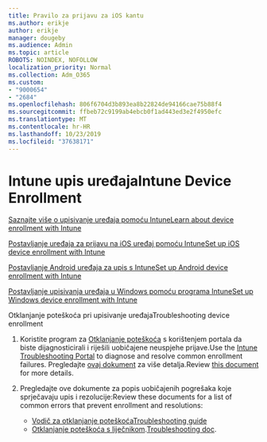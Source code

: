 ```yaml
---
title: Pravilo za prijavu za iOS kantu
ms.author: erikje
author: erikje
manager: dougeby
ms.audience: Admin
ms.topic: article
ROBOTS: NOINDEX, NOFOLLOW
localization_priority: Normal
ms.collection: Adm_O365
ms.custom:
- "9000654"
- "2684"
ms.openlocfilehash: 806f6704d3b893ea8b22824de94166cae75b88f4
ms.sourcegitcommit: ffbeb72c9199ab4ebcb0f1ad443ed3e2f4950efc
ms.translationtype: MT
ms.contentlocale: hr-HR
ms.lasthandoff: 10/23/2019
ms.locfileid: "37638171"
---
```

# <a name="intune-device-enrollment"></a><span data-ttu-id="dff33-102">Intune upis uređaja</span><span class="sxs-lookup"><span data-stu-id="dff33-102">Intune Device Enrollment</span></span>

[<span data-ttu-id="dff33-103">Saznajte više o upisivanje uređaja pomoću Intune</span><span class="sxs-lookup"><span data-stu-id="dff33-103">Learn about device enrollment with Intune</span></span>](https://docs.microsoft.com/intune/enrollment/device-enrollment)

[<span data-ttu-id="dff33-104">Postavljanje uređaja za prijavu na iOS uređaj pomoću Intune</span><span class="sxs-lookup"><span data-stu-id="dff33-104">Set up iOS device enrollment with Intune</span></span>](https://docs.microsoft.com/intune/enrollment/ios-enroll)

[<span data-ttu-id="dff33-105">Postavljanje Android uređaja za upis s Intune</span><span class="sxs-lookup"><span data-stu-id="dff33-105">Set up Android device enrollment with Intune</span></span>](https://docs.microsoft.com/intune/android-enroll)

[<span data-ttu-id="dff33-106">Postavljanje upisivanja uređaja u Windows pomoću programa Intune</span><span class="sxs-lookup"><span data-stu-id="dff33-106">Set up Windows device enrollment with Intune</span></span>](https://docs.microsoft.com/intune/windows-enroll)

<span data-ttu-id="dff33-107">Otklanjanje poteškoća pri upisivanje uređaja</span><span class="sxs-lookup"><span data-stu-id="dff33-107">Troubleshooting device enrollment</span></span>

1. <span data-ttu-id="dff33-108">Koristite program za [Otklanjanje poteškoća](https://devicemanagement.microsoft.com/#blade/Microsoft_Intune_DeviceSettings/TroubleshootBlade) s korištenjem portala da biste dijagnosticirali i riješili uobičajene neuspjehe prijave.</span><span class="sxs-lookup"><span data-stu-id="dff33-108">Use the [Intune Troubleshooting Portal](https://devicemanagement.microsoft.com/#blade/Microsoft_Intune_DeviceSettings/TroubleshootBlade) to diagnose and resolve common enrollment failures.</span></span> <span data-ttu-id="dff33-109">Pregledajte [ovaj dokument](https://docs.microsoft.com/intune/help-desk-operators) za više detalja.</span><span class="sxs-lookup"><span data-stu-id="dff33-109">Review [this document](https://docs.microsoft.com/intune/help-desk-operators) for more details.</span></span>

2. <span data-ttu-id="dff33-110">Pregledajte ove dokumente za popis uobičajenih pogrešaka koje sprječavaju upis i rezolucije:</span><span class="sxs-lookup"><span data-stu-id="dff33-110">Review these documents for a list of common errors that prevent enrollment and resolutions:</span></span>
    - [<span data-ttu-id="dff33-111">Vodič za otklanjanje poteškoća</span><span class="sxs-lookup"><span data-stu-id="dff33-111">Troubleshooting guide</span></span>](https://support.microsoft.com/help/4469913/troubleshooting-windows-device-enrollment-problems-in-microsoft-intune)
    - <span data-ttu-id="dff33-112">[Otklanjanje poteškoća s liječnikom](https://docs.microsoft.com/intune/troubleshoot-device-enrollment-in-intune).</span><span class="sxs-lookup"><span data-stu-id="dff33-112">[Troubleshooting doc](https://docs.microsoft.com/intune/troubleshoot-device-enrollment-in-intune).</span></span>
